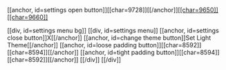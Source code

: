 [[anchor, id=settings open button]][[char=9728]][[/anchor]][[[char=9650]]](#top)[[[char=9660]]](#bottom)

[[div, id=settings menu bg]]
    [[div, id=settings menu]]
        [[anchor, id=settings close button]]X[[/anchor]]
        [[anchor, id=change theme button]]Set Light Theme[[/anchor]]
        [[anchor, id=loose padding button]][[char=8592]] [[char=8594]][[/anchor]]
        [[anchor, id=tight padding button]][[char=8594]] [[char=8592]][[/anchor]]
    [[/div]]
[[/div]]